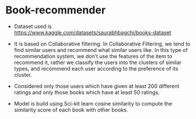# Book-recommender

- Dataset used is https://www.kaggle.com/datasets/saurabhbagchi/books-dataset

- It is based on Collaborative filtering. In Collaborative Filtering, we tend to find similar users and recommend what similar users like. In this type of recommendation system, we don’t use the features of the item to recommend it, rather we classify the users into the clusters of similar types, and recommend each user according to the preference of its cluster.

-	Considered only those users which have given at least 200 different ratings and only those books which have at least 50 ratings.

-	Model is build using Sci-kit learn cosine similarity to compute the similarity score of each book with other books.

